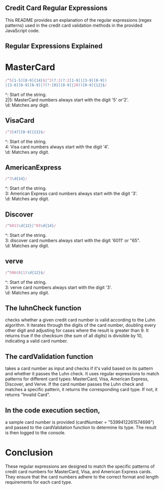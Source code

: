 ## Credit Card Regular Expressions
This README provides an explanation of the regular expressions (regex patterns) used in the credit card validation methods in the provided JavaScript code.

## Regular Expressions Explained
# MasterCard

```javascript
/^5[1-5][0-9]{14}$|^2(?:2(?:2[1-9]|[3-9][0-9])
|[3-6][0-9][0-9]|7(?:[01][0-9]|20))[0-9]{12}$/

```

 ^: Start of the string.<br>
 2|5: MasterCard numbers always start with the digit '5' or'2'.<br>
 \d: Matches any digit.

## VisaCard

```Javascript
/^3[47][0-9]{13}$/
```

 ^: Start of the string.<br>
 4: Visa card numbers always start with the digit '4'.<br>
 \d: Matches any digit.

## AmericanExpress

```Javascript
/^3\d{14}/
```

 ^: Start of the string.<br>
 3: American Express card numbers always start with the digit '3'.<br>
 \d: Matches any digit.

 ## Discover
 
```Javascript 
/^6011\d{12}|^65\d{14}/
```

 ^: Start of the string.<br>
 3: discover card numbers always start with the digit '6011' or "65".<br>
 \d: Matches any digit.

 ## verve
```Javascript
/^506(0|1)\d{12}$/
```

  ^: Start of the string.<br>
 3:  verve card numbers always start with the digit '3'.<br>
 \d: Matches any digit.
 
 ## The luhnCheck function 
 checks whether a given credit card number is valid according to the Luhn algorithm. It iterates through the digits of the card number, doubling every other digit and adjusting for cases where the result is greater than 9. It returns true if the checksum (the sum of all digits) is divisible by 10, indicating a valid card number.

## The cardValidation function 
takes a card number as input and checks if it's valid based on its pattern and whether it passes the Luhn check. It uses regular expressions to match patterns for different card types: MasterCard, Visa, American Express, Discover, and Verve. If the card number passes the Luhn check and matches a specific pattern, it returns the corresponding card type. If not, it returns "Invalid Card".

## In the code execution section,
a sample card number is provided (cardNumber = "5399412261574698") and passed to the cardValidation function to determine its type. The result is then logged to the console.
# Conclusion
These regular expressions are designed to match the specific patterns of credit card numbers for MasterCard, Visa, and American Express cards. They ensure that the card numbers adhere to the correct format and length requirements for each card type.
